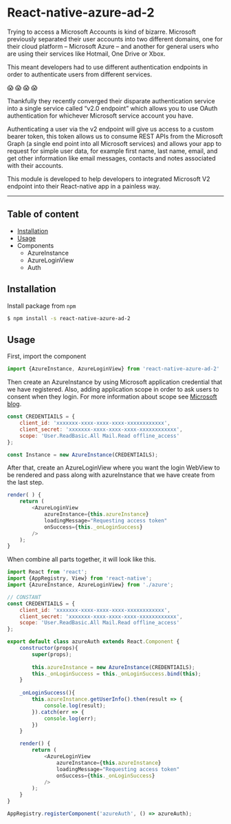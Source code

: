 # React-native-azure-ad-2
Trying to access a Microsoft Accounts is kind of bizarre. Microsoft previously separated their user accounts into two different domains, one for their cloud platform –  Microsoft Azure – and another for general users who are using their services like Hotmail, One Drive or Xbox.

This meant developers had to use different authentication endpoints in order to authenticate users from different services.

:scream: :scream: :scream: :scream:

Thankfully they recently converged their disparate authentication service into a single service called “v2.0 endpoint” which allows you to use OAuth authentication for whichever Microsoft service account you have.

Authenticating a user via the v2 endpoint will give us access to a custom bearer token, this token allows us to consume REST APIs from the Microsoft Graph (a single end point into all Microsoft services) and allows your app to request for simple user data, for example first name, last name, email, and get other information like email messages, contacts and notes associated with their accounts.

This module is developed to help developers to integrated Microsoft V2 endpoint into their React-native app in a painless way.
___

## Table of content
* [Installation](#installation)
* [Usage](#usage)
* Components
    * AzureInstance
    * AzureLoginView
    * Auth

## Installation
Install package from `npm`
```sh
$ npm install -s react-native-azure-ad-2
```

## Usage
First, import the component

```javascript
import {AzureInstance, AzureLoginView} from 'react-native-azure-ad-2'
```
Then create an AzureInstance by using Microsoft application credential that we have registered.  Also, adding application scope in order to ask users to consent when they login. For more information about scope see [Microsoft blog](https://azure.microsoft.com/en-us/documentation/articles/active-directory-v2-scopes/).
```javascript
const CREDENTIAILS = {
    client_id: 'xxxxxxx-xxxx-xxxx-xxxx-xxxxxxxxxxxx',
    client_secret: 'xxxxxxx-xxxx-xxxx-xxxx-xxxxxxxxxxxx',
    scope: 'User.ReadBasic.All Mail.Read offline_access'
};

const Instance = new AzureInstance(CREDENTIAILS);
```
After that, create an AzureLoginView where you want the login WebView to be rendered and pass along with azureInstance that we have create from the last step.

```javascript
render( ) {
    return (
        <AzureLoginView
            azureInstance={this.azureInstance}
            loadingMessage="Requesting access token"
            onSuccess={this._onLoginSuccess}
        />
    );
}
```
When combine all parts together, it will look like this.

```javascript
import React from 'react';
import {AppRegistry, View} from 'react-native';
import {AzureInstance, AzureLoginView} from './azure';

// CONSTANT
const CREDENTIAILS = {
    client_id: 'xxxxxxx-xxxx-xxxx-xxxx-xxxxxxxxxxxx',
    client_secret: 'xxxxxxx-xxxx-xxxx-xxxx-xxxxxxxxxxxx',
    scope: 'User.ReadBasic.All Mail.Read offline_access'
};

export default class azureAuth extends React.Component {
	constructor(props){
		super(props);
		
		this.azureInstance = new AzureInstance(CREDENTIAILS);
		this._onLoginSuccess = this._onLoginSuccess.bind(this);
	}
	
	_onLoginSuccess(){
		this.azureInstance.getUserInfo().then(result => {
			console.log(result);
		}).catch(err => {
			console.log(err);
		})
	}

    render() {
        return (
            <AzureLoginView
            	azureInstance={this.azureInstance}
            	loadingMessage="Requesting access token"
            	onSuccess={this._onLoginSuccess}
            />
        );
    }
}

AppRegistry.registerComponent('azureAuth', () => azureAuth);
```
